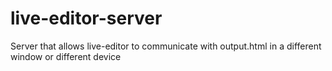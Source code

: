 # live-editor-server
Server that allows live-editor to communicate with output.html in a different window or different device

